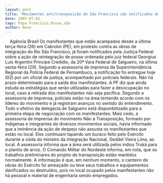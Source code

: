 ```yaml
---
layout: post
title: "Movimentos antitransposição do São Francisco são notificados de reintegração de posse "
date: 2007-07-02
tags: Papa Francisco,Posse,são
author: None
---
```





&nbsp;
&nbsp;
Ag&ecirc;ncia Brasil 
Os manifestantes que est&atilde;o acampados desde a &uacute;ltima ter&ccedil;a-feira (26) em Cabrob&oacute; (PE), em protesto contra as obras de integra&ccedil;&atilde;o do Rio S&atilde;o Francisco, j&aacute; foram notificados pela Justi&ccedil;a Federal sobre a a&ccedil;&atilde;o de reintegra&ccedil;&atilde;o de posse ordenada pelo juiz federal Georgius Lu&iacute;s Argentini Principe Credidio, da 20&ordf; Vara Federal de Salgueiro, na &uacute;ltima sexta-feira (29).
Segundo a assessoria de imprensa da Superintend&ecirc;ncia Regional da Pol&iacute;cia Federal de Pernambuco, a notifica&ccedil;&atilde;o foi entregue hoje (02) por um oficial de justi&ccedil;a, acompanhado por policiais federais. N&atilde;o h&aacute; prazo determinado para a sa&iacute;da dos manifestantes.
A PF diz que ainda estuda as estrat&eacute;gias que ser&atilde;o utilizadas para fazer a desocupa&ccedil;&atilde;o no local, caso a retirada dos manifestantes n&atilde;o seja pac&iacute;fica. 
Segundo a assessoria de imprensa, policiais est&atilde;o na &aacute;rea tentando acordo com os l&iacute;deres do movimento e j&aacute; registram avan&ccedil;os no sentido do entendimento. 
Todo o efetivo da delegacia de Salgueiro est&aacute; disponibilizado para a primeira etapa de negocia&ccedil;&atilde;o com os manifestantes.
Mais cedo, a assessoria de imprensa do movimento N&atilde;o &agrave; Transposi&ccedil;&atilde;o, formado por ind&iacute;genas e integrantes de diversos movimentos sociais, havia informado que a imin&ecirc;ncia da a&ccedil;&atilde;o de despejo n&atilde;o assusta os manifestantes que est&atilde;o no local.
Eles continuam tapando um buraco feito pelo Ex&eacute;rcito durante a visita do ministro da Integra&ccedil;&atilde;o Nacional, Geddel Vieira Lima, ao local. A assessoria informa que a &aacute;rea ser&aacute; utilizada pelos &iacute;ndios Truk&aacute; para o plantio de arroz.
O Comando Militar do Nordeste informa, em nota, que os trabalhos preliminares do projeto de transposi&ccedil;&atilde;o est&atilde;o mantidos normalmente. A informa&ccedil;&atilde;o &eacute; que, em nenhum momento, o canteiro de obras do Ex&eacute;rcito foi amea&ccedil;ado ou teve seus trabalhos e equipamentos danificados ou destru&iacute;dos, pois no local ocupado pelos manifestantes n&atilde;o h&aacute; pessoal e material de engenharia sendo empregados.  